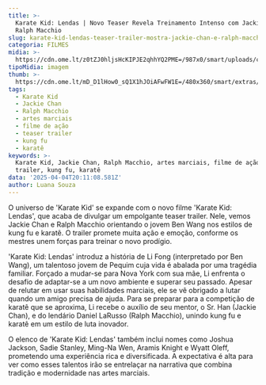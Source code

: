 ```yaml
---
title: >-
  Karate Kid: Lendas | Novo Teaser Revela Treinamento Intenso com Jackie Chan e
  Ralph Macchio
slug: karate-kid-lendas-teaser-trailer-mostra-jackie-chan-e-ralph-macchio-treinando
categoria: FILMES
midia: >-
  https://cdn.ome.lt/z0tZJ0hljsHcKIPJE2qhhYQ2PME=/987x0/smart/uploads/conteudo/fotos/karate-kid-legends_t3wtb1C.png
tipoMidia: imagem
thumb: >-
  https://cdn.ome.lt/mD_D1lHow0_sQ1X1hJOiAFwFW1E=/480x360/smart/extras/conteudos/karate-kid-legends_lKVv9YO.png
tags:
  - Karate Kid
  - Jackie Chan
  - Ralph Macchio
  - artes marciais
  - filme de ação
  - teaser trailer
  - kung fu
  - karatê
keywords: >-
  Karate Kid, Jackie Chan, Ralph Macchio, artes marciais, filme de ação, teaser
  trailer, kung fu, karatê
data: '2025-04-04T20:11:08.581Z'
author: Luana Souza
---
```


O universo de 'Karate Kid' se expande com o novo filme 'Karate Kid: Lendas', que acaba de divulgar um empolgante teaser trailer. Nele, vemos Jackie Chan e Ralph Macchio orientando o jovem Ben Wang nos estilos de kung fu e karatê. O trailer promete muita ação e emoção, conforme os mestres unem forças para treinar o novo prodígio.

'Karate Kid: Lendas' introduz a história de Li Fong (interpretado por Ben Wang), um talentoso jovem de Pequim cuja vida é abalada por uma tragédia familiar. Forçado a mudar-se para Nova York com sua mãe, Li enfrenta o desafio de adaptar-se a um novo ambiente e superar seu passado. Apesar de relutar em usar suas habilidades marciais, ele se vê obrigado a lutar quando um amigo precisa de ajuda. Para se preparar para a competição de karatê que se aproxima, Li recebe o auxílio de seu mentor, o Sr. Han (Jackie Chan), e do lendário Daniel LaRusso (Ralph Macchio), unindo kung fu e karatê em um estilo de luta inovador.

O elenco de 'Karate Kid: Lendas' também inclui nomes como Joshua Jackson, Sadie Stanley, Ming-Na Wen, Aramis Knight e Wyatt Oleff, prometendo uma experiência rica e diversificada. A expectativa é alta para ver como esses talentos irão se entrelaçar na narrativa que combina tradição e modernidade nas artes marciais.
